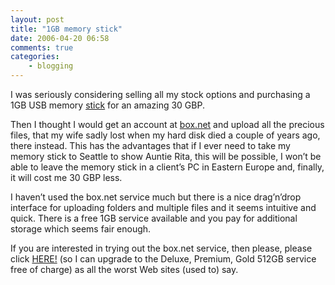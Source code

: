 ```yaml
---
layout: post
title: "1GB memory stick"
date: 2006-04-20 06:58
comments: true
categories:
    - blogging
---
```

I was seriously considering selling all my stock options and
purchasing a 1GB USB memory [stick][] for an amazing 30 GBP.

Then I thought I would get an account at [box.net][] and upload all
the precious files, that my wife sadly lost when my hard disk died a
couple of years ago, there instead. This has the advantages that if I
ever need to take my memory stick to Seattle to show Auntie Rita, this
will be possible, I won’t be able to leave the memory stick in a
client’s PC in Eastern Europe and, finally, it will cost me 30 GBP
less.

I haven’t used the box.net service much but there is a nice
drag’n’drop interface for uploading folders and multiple files and it
seems intuitive and quick. There is a free 1GB service available and
you pay for additional storage which seems fair enough.

If you are interested in trying out the box.net service, then please,
please click [HERE!][] (so I can upgrade to the Deluxe, Premium, Gold
512GB service free of charge) as all the worst Web sites (used to)
say.

  [stick]: http://www.amazon.co.uk/exec/obidos/ASIN/B000AQFD42/qid=1145490535/sr=8-2/ref=pd_ka_2/202-2505147-5837430
  [box.net]: http://www.box.net/
  [HERE!]: http://www.box.net/signup/invitation/andycowl@gmail.com
  
